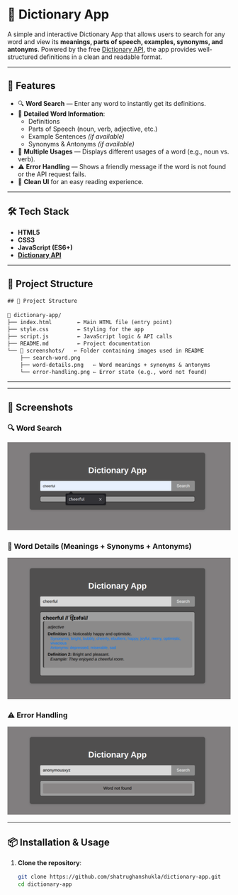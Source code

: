 # 📖 Dictionary App

A simple and interactive Dictionary App that allows users to search for any word and view its **meanings, parts of speech, examples, synonyms, and antonyms**. Powered by the free [Dictionary API](https://dictionaryapi.dev/), the app provides well-structured definitions in a clean and readable format.

---

## 🚀 Features

- 🔍 **Word Search** — Enter any word to instantly get its definitions.
- 📝 **Detailed Word Information**:
  - Definitions
  - Parts of Speech (noun, verb, adjective, etc.)
  - Example Sentences *(if available)*
  - Synonyms & Antonyms *(if available)*
- 🧾 **Multiple Usages** — Displays different usages of a word (e.g., noun vs. verb).
- ⚠️ **Error Handling** — Shows a friendly message if the word is not found or the API request fails.
- 🎨 **Clean UI** for an easy reading experience.

---

## 🛠️ Tech Stack

- **HTML5**
- **CSS3**
- **JavaScript (ES6+)**
- **[Dictionary API](https://dictionaryapi.dev/)**

---

## 📂 Project Structure

```
## 📂 Project Structure

📁 dictionary-app/  
├── index.html        ← Main HTML file (entry point)  
├── style.css         ← Styling for the app  
├── script.js         ← JavaScript logic & API calls  
├── README.md         ← Project documentation  
└── 📁 screenshots/   ← Folder containing images used in README  
    ├── search-word.png  
    ├── word-details.png   ← Word meanings + synonyms & antonyms  
    └── error-handling.png ← Error state (e.g., word not found)    

```
---

---

## 📸 Screenshots

### 🔍 Word Search  
![Search Word](./screenshots/search-word.png)

### 📝 Word Details (Meanings + Synonyms + Antonyms)  
![Word Details](./screenshots/word-details.png)

### ⚠️ Error Handling  
![Error Handling](./screenshots/error-handling.png)

---

## 📦 Installation & Usage

1. **Clone the repository**:
   ```bash
   git clone https://github.com/shatrughanshukla/dictionary-app.git
   cd dictionary-app